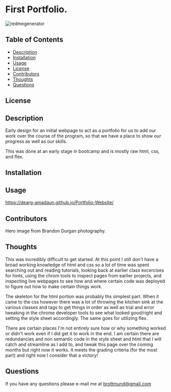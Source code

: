 
  # First Portfolio.
  ![redmegenerator](https://user-images.githubusercontent.com/83721789/134789416-99ddead7-66f2-43d8-8b77-443021d355e7.jpg)

  ## Table of Contents
  * [Description](#Description)
  * [Installation](#Installation)
  * [Usage](#Usage)
  * [License](#License)
  * [Contributors](#Contributors)
  * [Thoughts](#Thoughts)
  * [Questions](#Questions)
  
  ## License
            
  ## Description
  Early design for an  initial webpage to act as a portfolio for us to add our work over the course of the program, so that we have a place to show our progress as well as our     skills.

  This was done at an early stage in bootcamp and is mostly raw html, css, and flex.
            
  
  ## Installation
  
  
  ## Usage
  https://dearg-amadaun.github.io/Portfolio-Website/
  
  
  ## Contributors
  Hero image from Brandon Durgan photography.
  
  ## Thoughts
  This was incredibly difficult to get started. At this point I still don't have a broad working knowledge of html and css so a lot of time was spent searching out and reading     tutorials, looking back at earlier class excercises for hints, using the chrom tools to inspect pages from earlier projects, and inspecting live webpages to see how and where   certain code was deployed to figure out how to make certain things work. 

  The skeleton for the html portion was probably ths simplest part. When it came to the css however there was a lot of throwing the kitchen sink at the various classes and tags   to get things in order as well as trial and error tweaking in the chrome developer tools to see what looked good/right and setting the style sheet accordingly.  The same goes   for utilizing flex.  

  There are certain places I'm not entirely sure how or why something worked or didn't work even if I did get it to work in the end. I am certain there are redundancies and non   semantic code in the style sheet and html that I will catch and streamline as I add to, and tweak this page over the coming months but right now it works. It meets the grading   criteria (for the most part) and right now I consider that a victory!

  ## Questions
  If you have any questions please e-mail me at brottmund@gmail.com
  
  

 
